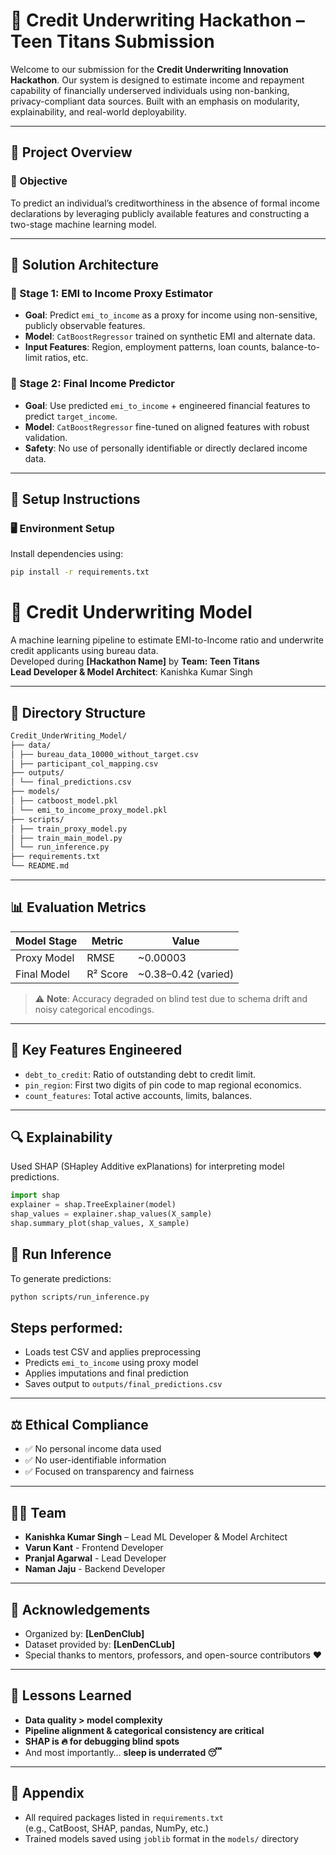 # 💸 Credit Underwriting Hackathon – Teen Titans Submission

Welcome to our submission for the **Credit Underwriting Innovation Hackathon**. Our system is designed to estimate income and repayment capability of financially underserved individuals using non-banking, privacy-compliant data sources. Built with an emphasis on modularity, explainability, and real-world deployability.

---

## 🚀 Project Overview

### 🎯 Objective

To predict an individual’s creditworthiness in the absence of formal income declarations by leveraging publicly available features and constructing a two-stage machine learning model.

---

## 🧠 Solution Architecture

### 🔹 Stage 1: EMI to Income Proxy Estimator
- **Goal**: Predict `emi_to_income` as a proxy for income using non-sensitive, publicly observable features.
- **Model**: `CatBoostRegressor` trained on synthetic EMI and alternate data.
- **Input Features**: Region, employment patterns, loan counts, balance-to-limit ratios, etc.

### 🔹 Stage 2: Final Income Predictor
- **Goal**: Use predicted `emi_to_income` + engineered financial features to predict `target_income`.
- **Model**: `CatBoostRegressor` fine-tuned on aligned features with robust validation.
- **Safety**: No use of personally identifiable or directly declared income data.

---

## 🔧 Setup Instructions

### 🖥️ Environment Setup

Install dependencies using:

```bash
pip install -r requirements.txt
```
# 🏦 Credit Underwriting Model

A machine learning pipeline to estimate EMI-to-Income ratio and underwrite credit applicants using bureau data.  
Developed during **[Hackathon Name]** by **Team: Teen Titans**  
**Lead Developer & Model Architect**: Kanishka Kumar Singh

---

## 📁 Directory Structure
```bash
Credit_UnderWriting_Model/
├── data/
│ ├── bureau_data_10000_without_target.csv
│ ├── participant_col_mapping.csv
├── outputs/
│ └── final_predictions.csv
├── models/
│ ├── catboost_model.pkl
│ └── emi_to_income_proxy_model.pkl
├── scripts/
│ ├── train_proxy_model.py
│ ├── train_main_model.py
│ └── run_inference.py
├── requirements.txt
└── README.md

```
---

## 📊 Evaluation Metrics

| Model Stage   | Metric   | Value               |
|---------------|----------|---------------------|
| Proxy Model   | RMSE     | ~0.00003            |
| Final Model   | R² Score | ~0.38–0.42 (varied) |

> ⚠️ **Note**: Accuracy degraded on blind test due to schema drift and noisy categorical encodings.

---

## 🧩 Key Features Engineered

- `debt_to_credit`: Ratio of outstanding debt to credit limit.
- `pin_region`: First two digits of pin code to map regional economics.
- `count_features`: Total active accounts, limits, balances.

---

## 🔍 Explainability

Used SHAP (SHapley Additive exPlanations) for interpreting model predictions.

```python
import shap
explainer = shap.TreeExplainer(model)
shap_values = explainer.shap_values(X_sample)
shap.summary_plot(shap_values, X_sample)
```
## 🧪 Run Inference

To generate predictions:

```bash
python scripts/run_inference.py
```
## **Steps performed:**

- Loads test CSV and applies preprocessing  
- Predicts `emi_to_income` using proxy model  
- Applies imputations and final prediction  
- Saves output to `outputs/final_predictions.csv`

---

## ⚖️ Ethical Compliance

- ✅ No personal income data used  
- ✅ No user-identifiable information  
- ✅ Focused on transparency and fairness

---

## 👨‍💻 Team

- **Kanishka Kumar Singh** – Lead ML Developer & Model Architect  
- **Varun Kant** - Frontend Developer
- **Pranjal Agarwal** - Lead Developer
- **Naman Jaju** - Backend Developer

---

## 🙏 Acknowledgements

- Organized by: **[LenDenClub]**  
- Dataset provided by: **[LenDenCLub]**  
- Special thanks to mentors, professors, and open-source contributors ❤️

---

## 📌 Lessons Learned

- **Data quality > model complexity**  
- **Pipeline alignment & categorical consistency are critical**  
- **SHAP is 🔥 for debugging blind spots**  
- And most importantly… **sleep is underrated 😴**

---

## 📎 Appendix

- All required packages listed in `requirements.txt`  
  (e.g., CatBoost, SHAP, pandas, NumPy, etc.)
- Trained models saved using `joblib` format in the `models/` directory